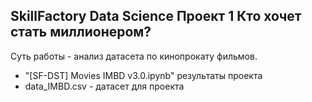 ## SkillFactory Data Science Проект 1 Кто хочет стать миллионером?

Суть работы - анализ датасета по кинопрокату фильмов.

* "[SF-DST] Movies IMBD v3.0.ipynb" результаты проекта
* data_IMBD.csv - датасет для проекта
